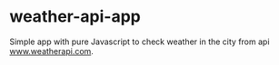 # weather-api-app
 Simple app with pure Javascript to check weather in the city from api www.weatherapi.com.
